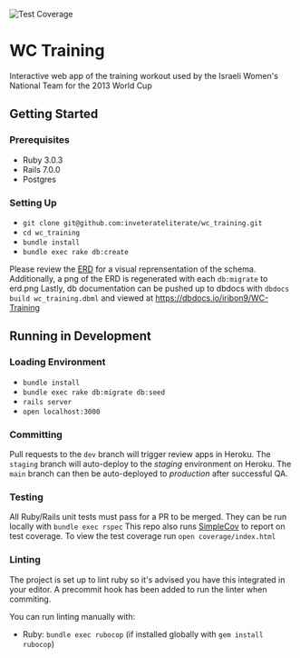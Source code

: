 ![Test Coverage](./app/assets/images/coverage/coverage_badge_total.svg)

# WC Training

Interactive web app of the training workout used by the Israeli Women's National Team for the 2013 World Cup

## Getting Started
### Prerequisites
+ Ruby 3.0.3
+ Rails 7.0.0
+ Postgres

### Setting Up
+ `git clone git@github.com:inveterateliterate/wc_training.git`
+ `cd wc_training`
+ `bundle install`
+ `bundle exec rake db:create`

Please review the [ERD](https://dbdiagram.io/d/60d0a9ed0c1ff875fcd5ca66) for a visual reprensentation of the schema.
Additionally, a png of the ERD is regenerated with each `db:migrate` to erd.png
Lastly, db documentation can be pushed up to dbdocs with `dbdocs build wc_training.dbml` and viewed at https://dbdocs.io/iribon9/WC-Training

## Running in Development

### Loading Environment
+ `bundle install`
+ `bundle exec rake db:migrate db:seed`
+ `rails server`
+ `open localhost:3000`
<!-- + running workers:
  + `redis-server`
  + `bundle exec sidekiq` -->

### Committing
Pull requests to the `dev` branch will trigger review apps in Heroku.
The `staging` branch will auto-deploy to the *staging* environment on Heroku.
The `main` branch can then be auto-deployed to *production* after successful QA.

### Testing
All Ruby/Rails unit tests must pass for a PR to be merged. They can be run locally with `bundle exec rspec`
This repo also runs [SimpleCov](https://github.com/simplecov-ruby/simplecov) to report on test coverage. To view the test coverage run `open coverage/index.html`

### Linting
The project is set up to lint ruby so it's advised you have this integrated in your editor.
A precommit hook has been added to run the linter when commiting.

You can run linting manually with:
+ Ruby: `bundle exec rubocop` (if installed globally with `gem install rubocop`)
